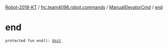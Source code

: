 [Robot-2018-KT](../../index.md) / [frc.team4096.robot.commands](../index.md) / [ManualElevatorCmd](index.md) / [end](./end.md)

# end

`protected fun end(): `[`Unit`](https://kotlinlang.org/api/latest/jvm/stdlib/kotlin/-unit/index.html)